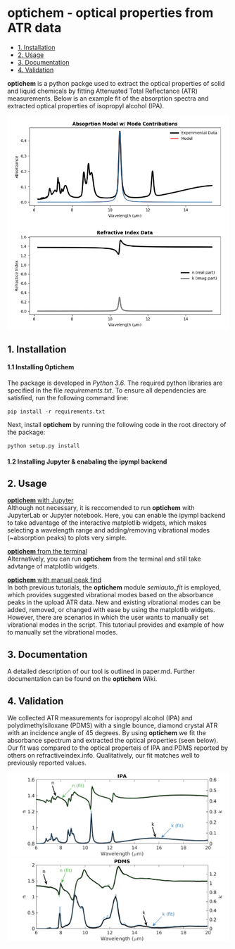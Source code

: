 # optichem - optical properties from ATR data

<!--ts-->
   * [1. Installation](#1.-installation)
   * [2. Usage](#usage)
   * [3. Documentation](#Documentation)
   * [4. Validation](#Validation)
<!--te-->

**optichem** is a python packge used to extract the optical properties of solid and liquid chemicals by fitting Attenuated Total Reflectance (ATR) measurements. Below is an example fit of the absorption spectra and extracted optical properties of isopropyl alcohol (IPA). 
<p align="center">
  <img src="docs/model_fit.gif">
</p>


## 1. Installation
#### 1.1 Installing Optichem
The package is developed in *Python 3.6*. The required python libraries are specified in the file *requirements.txt*. To ensure all dependencies are satisfied, run the following command line:

```
pip install -r requirements.txt
```

Next, install **optichem** by running the following code in the root directory of the package:
```
python setup.py install
```
#### 1.2 Installing Jupyter & enabaling the ipympl backend




## 2. Usage
[**optichem** with Jupyter](tutorials/optichem_with_jupyter.md)<br/>
Although not necessary, it is reccomended to run **optichem** with JupyterLab or Jupyter notebook. Here, you can enable the ipympl backend to take advantage of the interactive matplotlib widgets, which makes selecting a wavelength range and adding/removing vibrational modes (~absorption peaks) to plots very simple.

[**optichem** from the terminal](tutorials/optichem_from_terminal.md)<br/>
Alternatively, you can run **optichem** from the terminal and still take advtange of matplotlib widgets.

[**optichem** with manual peak find](optichem_manual_fit.md)<br/>
In both previous tutorials, the **optichem** module *semiauto_fit* is employed, which provides suggested vibrational modes based on the absorbance peaks in the upload ATR data. New and existing vibrational modes can be added, removed, or changed with ease by using the matplotlib widgets. However, there are scenarios in which the user wants to manually set vibrational modes in the script. This tutoriaul provides and example of how to manually set the vibrational modes. 

## 3. Documentation
A detailed description of our tool is outlined in paper.md. Further documentation can be found on the **optichem** Wiki. 

## 4. Validation
We collected ATR measurements for isopropyl alcohol (IPA) and polydimethylsiloxane (PDMS) with a single bounce, diamond crystal ATR with an incidence angle of 45 degrees. By using **optichem** we fit the absorbance spectrum and extracted the optical properties (seen below). Our fit was compared to the optical properteis of IPA and PDMS reported by others on refractiveindex.info. Qualitatively, our fit matches well to previously reported values. 

<p align="center">
<img src="docs/IPA.png">
  
  
<img src="docs/PDMS.png">
</p>


